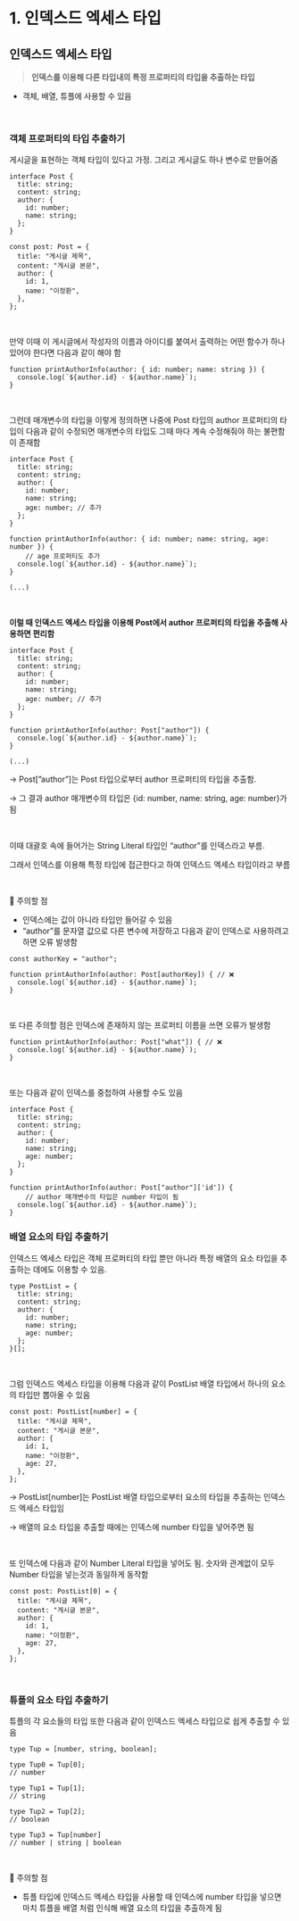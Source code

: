 # 1. 인덱스드 엑세스 타입
## 인덱스드 엑세스 타입

> **인덱스를 이용해 다른 타입내의 특정 프로퍼티의 타입을 추출하는 타입**
>
- 객체, 배열, 튜플에 사용할 수 있음

<br>

### 객체 프로퍼티의 타입 추출하기

게시글을 표현하는 객체 타입이 있다고 가정. 그리고 게시글도 하나 변수로 만들어줌

```tsx
interface Post {
  title: string;
  content: string;
  author: {
    id: number;
    name: string;
  };
}

const post: Post = {
  title: "게시글 제목",
  content: "게시글 본문",
  author: {
    id: 1,
    name: "이정환",
  },
};
```

<br>

만약 이때 이 게시글에서 작성자의 이름과 아이디를 붙여서 출력하는 어떤 함수가 하나 있어야 한다면 다음과 같이 해야 함

```tsx
function printAuthorInfo(author: { id: number; name: string }) {
  console.log(`${author.id} - ${author.name}`);
}
```

<br>

그런데 매개변수의 타입을 이렇게 정의하면 나중에 Post 타입의 author 프로퍼티의 타입이 다음과 같이 수정되면 매개변수의 타입도 그때 마다 계속 수정해줘야 하는 불편함이 존재함

```tsx
interface Post {
  title: string;
  content: string;
  author: {
    id: number;
    name: string;
    age: number; // 추가
  };
}

function printAuthorInfo(author: { id: number; name: string, age: number }) {
	// age 프로퍼티도 추가
  console.log(`${author.id} - ${author.name}`);
}

(...)
```

<br>

**이럴 때 인덱스드 엑세스 타입을 이용해 Post에서 author 프로퍼티의 타입을 추출해 사용하면 편리함**

```tsx
interface Post {
  title: string;
  content: string;
  author: {
    id: number;
    name: string;
    age: number; // 추가
  };
}

function printAuthorInfo(author: Post["author"]) {
  console.log(`${author.id} - ${author.name}`);
}

(...)
```

→ Post[”author”]는 Post 타입으로부터 author 프로퍼티의 타입을 추출함.

→ 그 결과 author 매개변수의 타입은 {id: number, name: string, age: number}가 됨

<br>

이때 대괄호 속에 들어가는 String Literal 타입인 “author”를 인덱스라고 부름.

그래서 인덱스를 이용해 특정 타입에 접근한다고 하여 인덱스드 엑세스 타입이라고 부름

<br>

🚨 주의할 점

- 인덱스에는 값이 아니라 타입만 들어갈 수 있음
- “author”를 문자열 값으로 다른 변수에 저장하고 다음과 같이 인덱스로 사용하려고 하면 오류 발생함

```tsx
const authorKey = "author";

function printAuthorInfo(author: Post[authorKey]) { // ❌
  console.log(`${author.id} - ${author.name}`);
}
```

<br>

또 다른 주의할 점은 인덱스에 존재하지 않는 프로퍼티 이름을 쓰면 오류가 발생함

```tsx
function printAuthorInfo(author: Post["what"]) { // ❌
  console.log(`${author.id} - ${author.name}`);
}
```

<br>

또는 다음과 같이 인덱스를 중첩하여 사용할 수도 있음

```tsx
interface Post {
  title: string;
  content: string;
  author: {
    id: number;
    name: string;
    age: number;
  };
}

function printAuthorInfo(author: Post["author"]['id']) {
	// author 매개변수의 타입은 number 타입이 됨
  console.log(`${author.id} - ${author.name}`);
}
```

### 배열 요소의 타입 추출하기

인덱스드 엑세스 타입은 객체 프로퍼티의 타입 뿐만 아니라 특정 배열의 요소 타입을 추출하는 데에도 이용할 수 있음.

```tsx
type PostList = {
  title: string;
  content: string;
  author: {
    id: number;
    name: string;
    age: number;
  };
}[];
```

<br>

그럼 인덱스드 엑세스 타입을 이용해 다음과 같이 PostList 배열 타입에서 하나의 요소의 타입만 뽑아올 수 있음

```tsx
const post: PostList[number] = {
  title: "게시글 제목",
  content: "게시글 본문",
  author: {
    id: 1,
    name: "이정환",
    age: 27,
  },
};
```

→ PostList[number]는 PostList 배열 타입으로부터 요소의  타입을 추출하는 인덱스드 엑세스 타입임

→ 배열의 요소 타입을 추출할 때에는 인덱스에 number 타입을 넣어주면 됨

<br>

또 인덱스에 다음과 같이 Number Literal 타입을 넣어도 됨. 숫자와 관계없이 모두 Number 타입을 넣는것과 동일하게 동작함

```tsx
const post: PostList[0] = {
  title: "게시글 제목",
  content: "게시글 본문",
  author: {
    id: 1,
    name: "이정환",
    age: 27,
  },
}; 
```

<br>

### 튜플의 요소 타입 추출하기

튜플의 각 요소들의 타입 또한 다음과 같이 인덱스드 엑세스 타입으로 쉽게 추출할 수 있음

```tsx
type Tup = [number, string, boolean];

type Tup0 = Tup[0];
// number

type Tup1 = Tup[1];
// string

type Tup2 = Tup[2];
// boolean

type Tup3 = Tup[number]
// number | string | boolean
```

<br>

🚨 주의할 점

- 튜플 타입에 인덱스드 엑세스 타입을 사용할 때 인덱스에 number 타입을 넣으면 마치 튜플을 배열 처럼 인식해 배열 요소의 타입을 추출하게 됨
